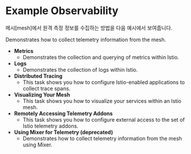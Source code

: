 # Example Observability

메시\[mesh\]에서 원격 측정 정보를 수집하는 방법을 다음 예시에서 보여줍니다.

Demonstrates how to collect telemetry information from the mesh.



* **Metrics**
  * Demonstrates the collection and querying of metrics within Istio.
* **Logs**
  * Demonstrates the collection of logs within Istio.
* **Distributed Tracing**
  * This task shows you how to configure Istio-enabled applications to collect trace spans.
* **Visualizing Your Mesh**
  * This task shows you how to visualize your services within an Istio mesh.
* **Remotely Accessing Telemetry Addons**
  * This task shows you how to configure external access to the set of Istio telemetry addons.
* **Using Mixer for Telemetry \(deprecated\)**
  * Demonstrates how to collect telemetry information from the mesh using Mixer.







